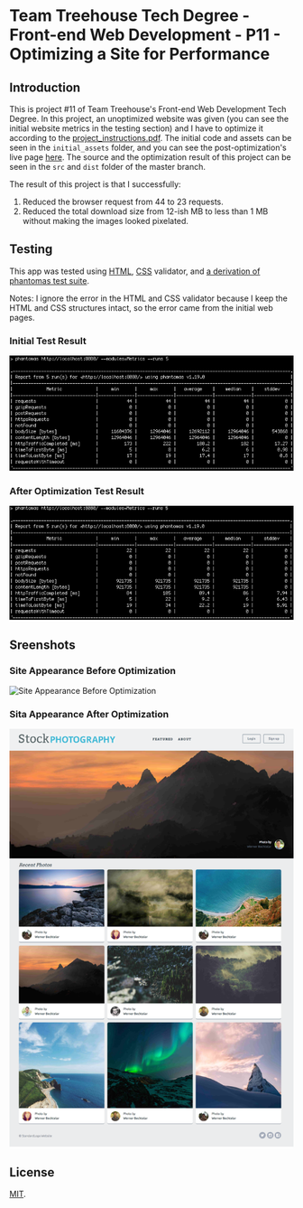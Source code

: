 # Team Treehouse Tech Degree - Front-end Web Development - P11 - Optimizing a Site for Performance

## Introduction

This is project #11 of Team Treehouse's Front-end Web Development Tech Degree. In this project, an unoptimized website was given (you can see the initial website metrics in the testing section) and I have to optimize it according to the [project_instructions.pdf](https://github.com/wahidyankf/treehouse-frontend-11-optimizing-a-site-for-performance/blob/master/project_instructions.pdf). The initial code and assets can be seen in the `initial_assets` folder, and you can see the post-optimization's live page [here](https://wahidyankf.github.io/treehouse-frontend-11-optimizing-a-site-for-performance/). The source and the optimization result of this project can be seen in the `src` and `dist` folder of the master branch.

The result of this project is that I successfully:
1. Reduced the browser request from 44 to 23 requests.
2. Reduced the total download size from 12-ish MB to less than 1 MB without making the images looked pixelated.

## Testing

This app was tested using [HTML](https://validator.w3.org/), [CSS](https://jigsaw.w3.org/css-validator/) validator, and [a derivation of phantomas test suite](https://github.com/treehouse-projects/optimization-testing).

Notes: I ignore the error in the HTML and CSS validator because I keep the HTML and CSS structures intact, so the error came from the initial web pages.

### Initial Test Result

![Initial Test Result](screenshots/test_initial.png)

### After Optimization Test Result

![After Optimization Test Result](screenshots/test_after_optimization.png)

## Sreenshots

### Site Appearance Before Optimization

![Site Appearance Before Optimization](screenshots/index_before.png)

### Sita Appearance After Optimization

![Site Appearance After Optimization](screenshots/index_after.png)

## License

[MIT](https://en.wikipedia.org/wiki/MIT_License).